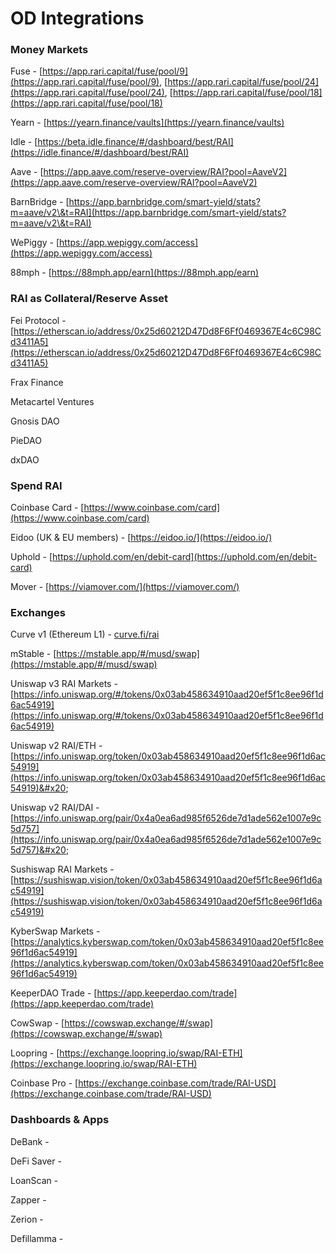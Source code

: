 # OD Integrations

### Money Markets

Fuse - [https://app.rari.capital/fuse/pool/9](https://app.rari.capital/fuse/pool/9), [https://app.rari.capital/fuse/pool/24](https://app.rari.capital/fuse/pool/24), [https://app.rari.capital/fuse/pool/18](https://app.rari.capital/fuse/pool/18)

Yearn - [https://yearn.finance/vaults](https://yearn.finance/vaults) 

Idle - [https://beta.idle.finance/#/dashboard/best/RAI](https://idle.finance/#/dashboard/best/RAI)

Aave - [https://app.aave.com/reserve-overview/RAI?pool=AaveV2](https://app.aave.com/reserve-overview/RAI?pool=AaveV2)

BarnBridge - [https://app.barnbridge.com/smart-yield/stats?m=aave/v2\&t=RAI](https://app.barnbridge.com/smart-yield/stats?m=aave/v2\&t=RAI)

WePiggy - [https://app.wepiggy.com/access](https://app.wepiggy.com/access)

88mph - [https://88mph.app/earn](https://88mph.app/earn)

### RAI as Collateral/Reserve Asset

Fei Protocol - [https://etherscan.io/address/0x25d60212D47Dd8F6Ff0469367E4c6C98Cd3411A5](https://etherscan.io/address/0x25d60212D47Dd8F6Ff0469367E4c6C98Cd3411A5) 

Frax Finance

Metacartel Ventures

Gnosis DAO

PieDAO

dxDAO

### Spend RAI

Coinbase Card - [https://www.coinbase.com/card](https://www.coinbase.com/card)

Eidoo (UK & EU members) - [https://eidoo.io/](https://eidoo.io/)

Uphold - [https://uphold.com/en/debit-card](https://uphold.com/en/debit-card)

Mover - [https://viamover.com/](https://viamover.com/)

### Exchanges

Curve v1 (Ethereum L1) - [curve.fi/rai](https://t.co/FyP1mD9uDa)&#x20;

mStable - [https://mstable.app/#/musd/swap](https://mstable.app/#/musd/swap)

Uniswap v3 RAI Markets - [https://info.uniswap.org/#/tokens/0x03ab458634910aad20ef5f1c8ee96f1d6ac54919](https://info.uniswap.org/#/tokens/0x03ab458634910aad20ef5f1c8ee96f1d6ac54919)

Uniswap v2 RAI/ETH - [https://info.uniswap.org/token/0x03ab458634910aad20ef5f1c8ee96f1d6ac54919](https://info.uniswap.org/token/0x03ab458634910aad20ef5f1c8ee96f1d6ac54919)&#x20;

Uniswap v2 RAI/DAI - [https://info.uniswap.org/pair/0x4a0ea6ad985f6526de7d1ade562e1007e9c5d757](https://info.uniswap.org/pair/0x4a0ea6ad985f6526de7d1ade562e1007e9c5d757)&#x20;

Sushiswap RAI Markets - [https://sushiswap.vision/token/0x03ab458634910aad20ef5f1c8ee96f1d6ac54919](https://sushiswap.vision/token/0x03ab458634910aad20ef5f1c8ee96f1d6ac54919)

KyberSwap Markets - [https://analytics.kyberswap.com/token/0x03ab458634910aad20ef5f1c8ee96f1d6ac54919](https://analytics.kyberswap.com/token/0x03ab458634910aad20ef5f1c8ee96f1d6ac54919)

KeeperDAO Trade - [https://app.keeperdao.com/trade](https://app.keeperdao.com/trade)

CowSwap - [https://cowswap.exchange/#/swap](https://cowswap.exchange/#/swap)

Loopring - [https://exchange.loopring.io/swap/RAI-ETH](https://exchange.loopring.io/swap/RAI-ETH)

Coinbase Pro - [https://exchange.coinbase.com/trade/RAI-USD](https://exchange.coinbase.com/trade/RAI-USD) 

### Dashboards & Apps

DeBank -

DeFi Saver -

LoanScan -

Zapper -

Zerion -

Defillamma - 
